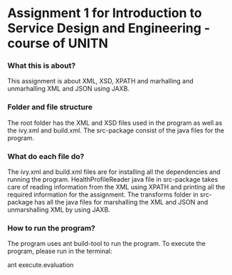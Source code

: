 # Assignment 1 for Introduction to Service Design and Engineering -course of UNITN

### What this is about?
This assignment is about XML, XSD, XPATH and marhalling and unmarhalling XML and JSON using JAXB.

### Folder and file structure
The root folder has the XML and XSD files used in the program as well as the ivy.xml and build.xml. The src-package consist of the java files for the program.

### What do each file do?
The ivy.xml and build.xml files are for installing all the dependencies and running the program. HealthProfileReader java file in src-package takes care of reading information from the XML using XPATH and printing all the required information for the assignment. The transforms folder in src-package has all the java files for marshalling the XML and JSON and unmarshalling XML by using JAXB.

### How to run the program?
The program uses ant build-tool to run the program. To execute the program, please run in the terminal:

  ant execute.evaluation
  



